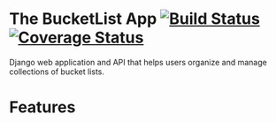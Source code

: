 # The BucketList App [![Build Status](https://travis-ci.org/andela-uawili/django-bucketlist-application.svg?branch=develop)](https://travis-ci.org/andela-uawili/django-bucketlist-application) [![Coverage Status](https://coveralls.io/repos/andela-uawili/django-bucketlist-application/badge.svg?branch=develop&service=github)](https://coveralls.io/github/andela-uawili/django-bucketlist-application?branch=develop)

Django web application and API that helps users organize and manage collections of bucket lists.

# Features
